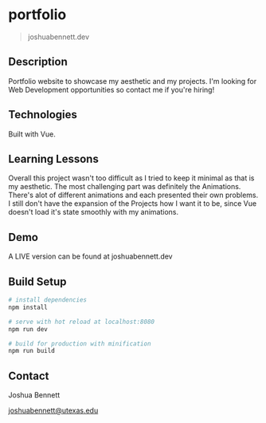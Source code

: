 # portfolio

> joshuabennett.dev

## Description

Portfolio website to showcase my aesthetic and my projects. I'm looking for Web Development opportunities so contact me if you're hiring!

## Technologies

Built with Vue.

## Learning Lessons

Overall this project wasn't too difficult as I tried to keep it minimal as that is my aesthetic. The most challenging part was definitely the Animations. There's alot of different animations and each presented their own problems. I still don't have the expansion of the Projects how I want it to be, since Vue doesn't load it's state smoothly with my animations.

## Demo

A LIVE version can be found at joshuabennett.dev

## Build Setup

```bash
# install dependencies
npm install

# serve with hot reload at localhost:8080
npm run dev

# build for production with minification
npm run build
```

## Contact

Joshua Bennett

joshuabennett@utexas.edu
